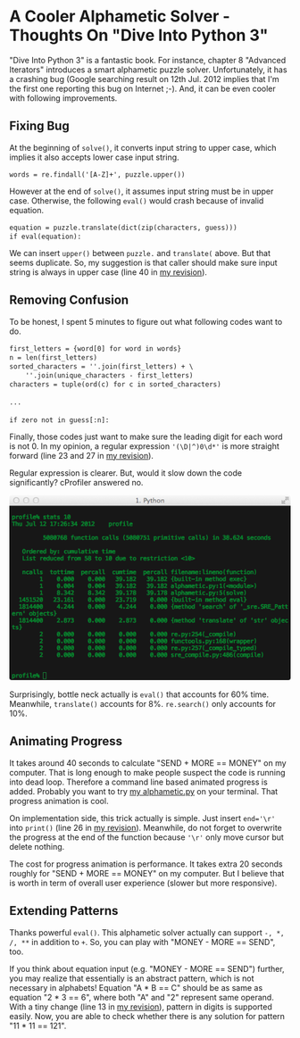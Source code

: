 # A Cooler Alphametic Solver - Thoughts On "Dive Into Python 3"

"Dive Into Python 3" is a fantastic book.  For instance, chapter 8 "Advanced Iterators" introduces a smart alphametic puzzle solver.  Unfortunately, it has a crashing bug (Google searching result on 12th Jul. 2012 implies that I'm the first one reporting this bug on Internet ;-).  And, it can be even cooler with following improvements.

## Fixing Bug

At the beginning of `solve()`, it converts input string to upper case, which implies it also accepts lower case input string.

    words = re.findall('[A-Z]+', puzzle.upper())

However at the end of `solve()`, it assumes input string must be in upper case.  Otherwise, the following `eval()` would crash because of invalid equation.

    equation = puzzle.translate(dict(zip(characters, guess)))
    if eval(equation):

We can insert `upper()` between `puzzle.` and `translate(` above.  But that seems duplicate.  So, my suggestion is that caller should make sure input string is always in upper case (line 40 in [my revision][0]).

## Removing Confusion

To be honest, I spent 5 minutes to figure out what following codes want to do.

    first_letters = {word[0] for word in words}
    n = len(first_letters)
    sorted_characters = ''.join(first_letters) + \
        ''.join(unique_characters - first_letters)
    characters = tuple(ord(c) for c in sorted_characters)

    ...

    if zero not in guess[:n]:

Finally, those codes just want to make sure the leading digit for each word is not 0.  In my opinion, a regular expression `'(\D|^)0\d*'` is more straight forward (line 23 and 27 in [my revision][0]).

Regular expression is clearer.  But, would it slow down the code significantly?  cProfiler answered no.

![profiler](https://github.com/sun-li/alphametic/raw/master/profile.png)

Surprisingly, bottle neck actually is `eval()` that accounts for 60% time.  Meanwhile, `translate()` accounts for 8%.  `re.search()` only accounts for 10%.

## Animating Progress

It takes around 40 seconds to calculate "SEND + MORE == MONEY" on my computer.  That is long enough to make people suspect the code is running into dead loop.  Therefore a command line based animated progress is added.  Probably you want to try [my alphametic.py][0] on your terminal.  That progress animation is cool.

On implementation side, this trick actually is simple.  Just insert `end='\r'` into `print()` (line 26 in [my revision][0]).  Meanwhile, do not forget to overwrite the progress at the end of the function because `'\r'` only move cursor but delete nothing.

The cost for progress animation is performance.  It takes extra 20 seconds roughly for "SEND + MORE == MONEY" on my computer. But I believe that is worth in term of overall user experience (slower but more responsive).

## Extending Patterns

Thanks powerful `eval()`.  This alphametic solver actually can support `-, *, /, **` in addition to `+`.  So, you can play with "MONEY - MORE == SEND", too.

If you think about equation input (e.g. "MONEY - MORE == SEND") further, you may realize that essentially is an abstract pattern, which is not necessary in alphabets!  Equation "A * B == C" should be as same as equation "2 * 3 == 6", where both "A" and "2" represent same operand.  With a tiny change (line 13 in [my revision][0]), pattern in digits is supported easily.  Now, you are able to check whether there is any solution for pattern "11 * 11 == 121".



[0]: https://github.com/sun-li/alphametic/blob/master/alphametic.py "alphametic.py"
